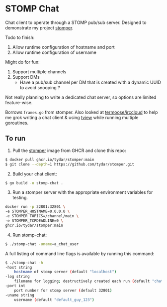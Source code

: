 # STOMP Chat

Chat client to operate through a STOMP pub/sub server. Designed to demonstrate my project [stomper](https://github.com/tydar/stomper).

Todo to finish:

1) Allow runtime configuration of hostname and port
2) Allow runtime configuration of username

Might do for fun:

1) Support multiple channels
2) Support DMs
	* Have a pub/sub channel per DM that is created with a dynamic UUID to avoid snooping ?

Not really planning to write a dedicated chat server, so options are limited feature-wise.

Borrows `frames.go` from stomper. Also looked at [termoose/irccloud](https://github.com/termoose/irccloud) to help me grok writing a chat client & using [tview](https://github.comrivo/tview) while running multiple goroutines.

## To run

1. Pull the [stomper](https://github.com/tydar/stomper) image from GHCR and clone this repo:

```bash
$ docker pull ghcr.io/tydar/stomper:main
$ git clone --depth=1 https://github.com/tydar/stomper.git
```

2. Build your chat client:

```bash
$ go build -o stomp-chat .
```

3. Run a stomper server with the appropriate environment variables for testing.

```bash
docker run -p 32801:32801 \
-e STOMPER_HOSTNAME=0.0.0.0 \
-e STOMPER_TOPICS=/channel/main \
-e STOMPER_TCPDEADLINE=0 \
ghcr.io/tydar/stomper:main
```

4. Run stomp-chat:

```bash
$ ./stomp-chat -uname=a_chat_user
```

A full listing of command line flags is available by running this command:

```bash
$ ./stomp-chat -h
-host string
	hostname of stomp server (default "localhost")
-log string
	filename for logging; destructively created each run (default "chat.log")
-port int
	port number for stomp server (default 32801)
-uname string
	username (default "default_guy_123")
```



